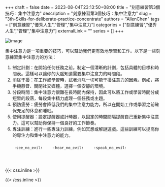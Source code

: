 +++ 
draft = false
date = 2023-08-04T23:13:50+08:00
title = "刻意練習第3個技巧：集中注意力"
description = "刻意練習第3個技巧：集中注意力"
slug = "3th-Skills-for-deliberate-practice-concentrate"
authors = "AllenChen"
tags = ["刻意練習","優秀人生","管理","集中注意力"]
categories = ["刻意練習","優秀人生","管理","集中注意力"]
externalLink = ""
series = []
+++

![image](/images/post/A-rabbit-with-big-blue-eyes-using-concentrate-skills-with-Van-Gogh-style.jpeg)

集中注意力是一項重要的技巧，可以幫助我們更有效地學習和工作。以下是一些刻意練習集中注意力的方法：

1. 制定計劃：在開始任何任務之前，制定一個清晰的計劃，包括具體的目標和時間表。這樣可以讓你的大腦知道需要集中注意力的時間段。
2. 消除干擾：在工作或學習時，試著消除一切可能干擾注意力的因素。例如，將手機靜音、關閉社交媒體，選擇一個安靜的環境。
3. 分段時間：集中注意力很難在長時間內保持，因此可以將工作或學習時間分成短暫的段落，每段集中精力處理一個任務或主題。
4. 預防疲勞：疲勞會降低我們的集中注意力能力，所以在開始工作或學習之前確保充足的休息和睡眠。
5. 使用提醒器：設定提醒器或計時器，以固定的時間間隔提醒自己重新集中注意力。這可以幫助你保持一個良好的工作節奏。
6. 專注訓練：進行一些專注力訓練，例如冥想或解謎遊戲。這些訓練可以提高你的專注力和集中注意力的能力。

<p><span class="nowrap"><span class="emojify">🙈</span> <code>:see_no_evil:</code></span>  <span class="nowrap"><span class="emojify">🙉</span> <code>:hear_no_evil:</code></span>  <span class="nowrap"><span class="emojify">🙊</span> <code>:speak_no_evil:</code></span></p>
<br>
    

{{< css.inline >}}
<style>
.emojify {
	font-family: Apple Color Emoji, Segoe UI Emoji, NotoColorEmoji, Segoe UI Symbol, Android Emoji, EmojiSymbols;
	font-size: 2rem;
	vertical-align: middle;
}
@media screen and (max-width:650px) {
  .nowrap {
    display: block;
    margin: 25px 0;
  }
}
</style>
{{< /css.inline >}}
